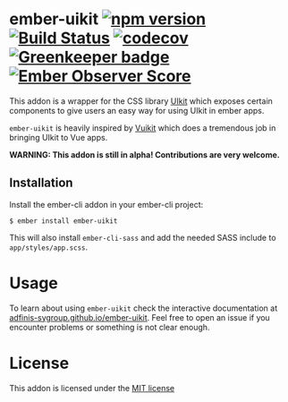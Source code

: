 # ember-uikit [![npm version](https://badge.fury.io/js/ember-uikit.svg)](https://www.npmjs.com/package/ember-uikit) [![Build Status](https://travis-ci.org/adfinis-sygroup/ember-uikit.svg?branch=master)](https://travis-ci.org/adfinis-sygroup/ember-uikit) [![codecov](https://codecov.io/gh/adfinis-sygroup/ember-uikit/branch/master/graph/badge.svg)](https://codecov.io/gh/adfinis-sygroup/ember-uikit) [![Greenkeeper badge](https://badges.greenkeeper.io/adfinis-sygroup/ember-uikit.svg)](https://greenkeeper.io/) [![Ember Observer Score](https://emberobserver.com/badges/ember-uikit.svg)](https://emberobserver.com/addons/ember-uikit)

This addon is a wrapper for the CSS library [UIkit](https://getuikit.com/)
which exposes certain components to give users an easy way for using UIkit in
ember apps.

`ember-uikit` is heavily inspired by [Vuikit](https://github.com/vuikit/vuikit) which does a tremendous job in bringing UIkit to Vue apps.

**WARNING: This addon is still in alpha! Contributions are very welcome.**

## Installation

Install the ember-cli addon in your ember-cli project:

```shell
$ ember install ember-uikit
```

This will also install `ember-cli-sass` and add the needed SASS include to `app/styles/app.scss`.

# Usage

To learn about using `ember-uikit` check the interactive documentation at
[adfinis-sygroup.github.io/ember-uikit](https://adfinis-sygroup.github.io/ember-uikit).
Feel free to open an issue if you encounter problems or something is not
clear enough.

# License

This addon is licensed under the [MIT license](http://www.opensource.org/licenses/mit-license.php)
